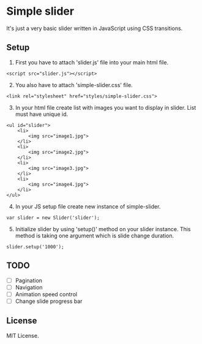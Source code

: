 # Simple slider 

It's just a very basic slider written in JavaScript using CSS transitions.

## Setup 

1. First you have to attach 'slider.js' file into your main html file.  
 ```
 <script src="slider.js"></script>
 ```
 
 2. You also have to attach 'simple-slider.css' file. 
 ```
 <link rel="stylesheet" href="styles/simple-slider.css">
 ```
 
 3. In your html file create list with images you want to display in slider. List must have unique id. 
 ```
 <ul id="slider">
     <li>
         <img src="image1.jpg">
     </li>
     <li>
         <img src="image2.jpg">
     </li>
     <li>
         <img src="image3.jpg">
     </li>
     <li>
         <img src="image4.jpg">
     </li>
 </ul>
 ```
 
4. In your JS setup file create new instance of simple-slider.  
 ```
 var slider = new Slider('slider');
 ```

5. Initialize slider by using 'setup()' method on your slider instance. This method is taking one argument which is slide change duration. 
```
slider.setup('1000');
 ```
 
## TODO
 
- [ ] Pagination
- [ ] Navigation
- [ ] Animation speed control
- [ ] Change slide progress bar 

## License

MIT License. 
